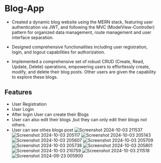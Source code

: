 # Blog-App

- Created a dynamic blog website using the MERN stack, featuring user authentication via JWT, and following the MVC (ModelView-Controller) pattern for organized data management, route management and user interface separation.

- Designed comprehensive functionalities including user registration, login, and logout capabilities for authorization.

- Implemented a comprehensive set of robust CRUD (Create, Read, Update, Delete) operations, empowering users to effortlessly create, modify, and delete their blog posts. Other users are given the capability to explore these blogs.

## Features

- User Registration
- User Login
- After login User can create their Blogs
- User can also edit their blogs ,but they can only edit their blogs not others.
- User can see othes blogs post
![Screenshot 2024-10-03 211537](https://github.com/user-attachments/assets/d3a88f97-a4c5-4304-b929-199051decc97)
![Screenshot 2024-10-03 205117](https://github.com/user-attachments/assets/cfe5efa3-a120-46e0-91c5-0779696d4949)
![Screenshot 2024-10-03 205143](https://github.com/user-attachments/assets/465ffa48-62ef-49e2-a75e-c8c6ea3eb56f)
![Screenshot 2024-10-03 205607](https://github.com/user-attachments/assets/9b65126b-5376-4b49-a925-709fb4c8c48f)
![Screenshot 2024-10-03 205709](https://github.com/user-attachments/assets/770e23ee-2a6b-401d-ae31-0f2b2b0e7064)
![Screenshot 2024-10-03 205738](https://github.com/user-attachments/assets/6aad516c-2a82-4a13-8f53-13b2a43505b5)
![Screenshot 2024-10-03 205801](https://github.com/user-attachments/assets/ad74ae70-9536-45cb-bce9-158452a7cb5d)
![Screenshot 2024-10-03 210759](https://github.com/user-attachments/assets/e183ca2b-63cc-450b-b26e-da99c56b46fb)
![Screenshot 2024-10-03 211518](https://github.com/user-attachments/assets/0b7f5b71-af85-4234-ae0a-0562b75fe9a3)
![Screenshot 2024-09-23 005900](https://github.com/user-attachments/assets/d444b0d8-924f-48bb-9025-1c23534ca909)
